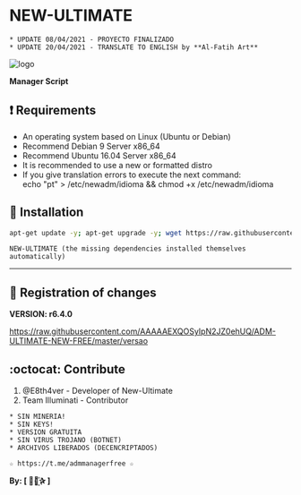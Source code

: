 ﻿# NEW-ULTIMATE
```
* UPDATE 08/04/2021 - PROYECTO FINALIZADO
* UPDATE 20/04/2021 - TRANSLATE TO ENGLISH by **Al-Fatih Art**
```
![logo](https://github.com/alfatihart/ADM-ULTIMATE-NEW-FREE/blob/master/Imagenes/ADM_ULTIMATE_NEW_FREE.jpg)

**Manager Script**

## :heavy_exclamation_mark: Requirements

* An operating system based on Linux (Ubuntu or Debian)
* Recommend Debian 9 Server x86_64
* Recommend Ubuntu 16.04 Server x86_64
* It is recommended to use a new or formatted distro
* If you give translation errors to execute the next command:  
  echo "pt" > /etc/newadm/idioma && chmod +x /etc/newadm/idioma

## :book: Installation

```bash
apt-get update -y; apt-get upgrade -y; wget https://raw.githubusercontent.com/alfatihart/ADM-ULTIMATE-NEW-FREE/master/installer.sh; chmod 777 installer.sh* && ./installer.sh
```

```
NEW-ULTIMATE (the missing dependencies installed themselves automatically)
```
-------------------------------------------------------------------------------

## :scroll: Registration of changes

**VERSION: r6.4.0**

https://raw.githubusercontent.com/AAAAAEXQOSyIpN2JZ0ehUQ/ADM-ULTIMATE-NEW-FREE/master/versao

## :octocat: Contribute

1. @E8th4ver - Developer of New-Ultimate
2. Team Illuminati - Contributor 

```
* SIN MINERIA! 
* SIN KEYS! 
* VERSION GRATUITA 
* SIN VIRUS TROJANO (BOTNET) 
* ARCHIVOS LIBERADOS (DECENCRIPTADOS)
```

```
☆ https://t.me/admmanagerfree ☆
```

**By: [  ⃘⃤꙰✰ ]**
